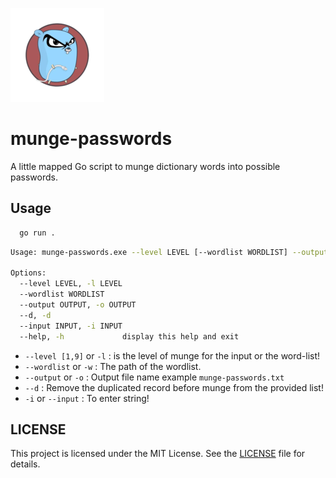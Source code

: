 
![Munge passwords by aavision](https://github.com/aavision/munge-passwords/blob/main/favicon.png?raw=true)


# munge-passwords

A little mapped Go script to munge dictionary words into possible passwords.

## Usage


```bash
  go run .
```

```bash
Usage: munge-passwords.exe --level LEVEL [--wordlist WORDLIST] --output OUTPUT [--r] [--input INPUT]

Options:
  --level LEVEL, -l LEVEL
  --wordlist WORDLIST
  --output OUTPUT, -o OUTPUT
  --d, -d
  --input INPUT, -i INPUT
  --help, -h             display this help and exit
```

- `--level [1,9]` or `-l` : is the level of munge for the input or the word-list! 
- `--wordlist` or `-w` : The path of the wordlist.
- `--output` or `-o` : Output file name example `munge-passwords.txt`
- `--d` : Remove the duplicated record before munge from the provided list!
- `-i` or  `--input` : To enter string!

## LICENSE

This project is licensed under the MIT License. See the [LICENSE](https://github.com/go-nerds/munge-passwords/blob/main/LICENSE) file for details.
